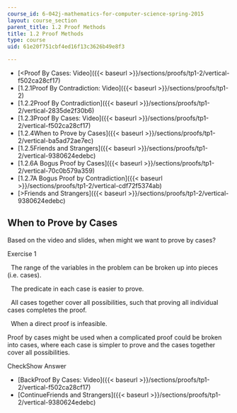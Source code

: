 ```yaml
---
course_id: 6-042j-mathematics-for-computer-science-spring-2015
layout: course_section
parent_title: 1.2 Proof Methods
title: 1.2 Proof Methods
type: course
uid: 61e20f751cbf4ed16f13c3626b49e8f3

---
```


*   [<Proof By Cases: Video]({{< baseurl >}}/sections/proofs/tp1-2/vertical-f502ca28cf17)
*   [1.2.1Proof By Contradiction: Video]({{< baseurl >}}/sections/proofs/tp1-2)
*   [1.2.2Proof By Contradiction]({{< baseurl >}}/sections/proofs/tp1-2/vertical-2835de2f30b6)
*   [1.2.3Proof By Cases: Video]({{< baseurl >}}/sections/proofs/tp1-2/vertical-f502ca28cf17)
*   [1.2.4When to Prove by Cases]({{< baseurl >}}/sections/proofs/tp1-2/vertical-ba5ad72ae7ec)
*   [1.2.5Friends and Strangers]({{< baseurl >}}/sections/proofs/tp1-2/vertical-9380624edebc)
*   [1.2.6A Bogus Proof by Cases]({{< baseurl >}}/sections/proofs/tp1-2/vertical-70c0b579a359)
*   [1.2.7A Bogus Proof by Contradiction]({{< baseurl >}}/sections/proofs/tp1-2/vertical-cdf72f5374ab)
*   [\>Friends and Strangers]({{< baseurl >}}/sections/proofs/tp1-2/vertical-9380624edebc)

When to Prove by Cases
----------------------

  

Based on the video and slides, when might we want to prove by cases?

Exercise 1

&nbsp; The range of the variables in the problem can be broken up into pieces (i.e. cases). &nbsp;

&nbsp; The predicate in each case is easier to prove. &nbsp;

&nbsp; All cases together cover all possibilities, such that proving all individual cases completes the proof. &nbsp;

&nbsp; When a direct proof is infeasible. &nbsp;

Proof by cases might be used when a complicated proof could be broken into cases, where each case is simpler to prove and the cases together cover all possibilities.

CheckShow Answer

*   [BackProof By Cases: Video]({{< baseurl >}}/sections/proofs/tp1-2/vertical-f502ca28cf17)
*   [ContinueFriends and Strangers]({{< baseurl >}}/sections/proofs/tp1-2/vertical-9380624edebc)